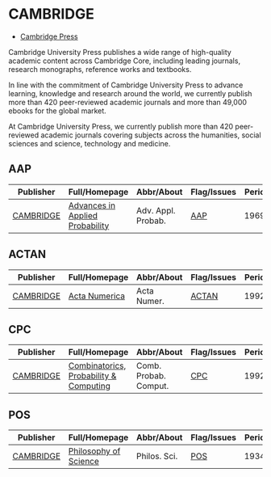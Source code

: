 # CAMBRIDGE

- [Cambridge Press](https://www.cambridge.org/core)

Cambridge University Press publishes a wide range of high-quality academic content across Cambridge Core, including leading journals, research monographs, reference works and textbooks.

In line with the commitment of Cambridge University Press to advance learning, knowledge and research around the world, we currently publish more than 420 peer-reviewed academic journals and more than 49,000 ebooks for the global market.

At Cambridge University Press, we currently publish more than 420 peer-reviewed academic journals covering subjects across the humanities, social sciences and science, technology and medicine.

## AAP

|Publisher|Full/Homepage|Abbr/About|Flag/Issues|Period|Top|CCF|CAS|JCR|IF|Type|
|-        |-            |-         |-          |-     |-  |-  |-  |-  |- |-   |
|[CAMBRIDGE](https://www.cambridge.org/core)|[Advances in Applied Probability](https://www.cambridge.org/core/journals/advances-in-applied-probability)|Adv. Appl. Probab.|[AAP](https://www.cambridge.org/core/journals/advances-in-applied-probability/all-issues)|1969-|False||3|Q3|0.9||

## ACTAN

|Publisher|Full/Homepage|Abbr/About|Flag/Issues|Period|Top|CCF|CAS|JCR|IF|Type|
|-        |-            |-         |-          |-     |-  |-  |-  |-  |- |-   |
|[CAMBRIDGE](https://www.cambridge.org/core)|[Acta Numerica](https://www.cambridge.org/core/journals/acta-numerica)|Acta Numer.|[ACTAN](https://www.cambridge.org/core/journals/acta-numerica/all-issues)|1992-|True||1|Q1|16.3||

## CPC

|Publisher|Full/Homepage|Abbr/About|Flag/Issues|Period|Top|CCF|CAS|JCR|IF|Type|
|-        |-            |-         |-          |-     |-  |-  |-  |-  |- |-   |
|[CAMBRIDGE](https://www.cambridge.org/core)|[Combinatorics, Probability & Computing](https://www.cambridge.org/core/journals/combinatorics-probability-and-computing)|Comb. Probab. Comput.|[CPC](https://www.cambridge.org/core/journals/combinatorics-probability-and-computing/all-issues)|1992-|False||||||

## POS

|Publisher|Full/Homepage|Abbr/About|Flag/Issues|Period|Top|CCF|CAS|JCR|IF|Type|
|-        |-            |-         |-          |-     |-  |-  |-  |-  |- |-   |
|[CAMBRIDGE](https://www.cambridge.org/core)|[Philosophy of Science](https://www.cambridge.org/core/journals/philosophy-of-science)|Philos. Sci.|[POS](https://www.cambridge.org/core/journals/philosophy-of-science/all-issues)|1934-|False||2|Q1|1.4||

